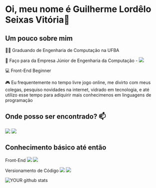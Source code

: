 # Oi, meu nome é Guilherme Lordêlo Seixas Vitória👋

## Um pouco sobre mim

👨‍🎓 Graduando de Engenharia de Computação na UFBA 

🤝 Faço para da Empresa Júnior de Engenharia da Computação - [<img src="https://img.shields.io/badge/-TITAN-yellow"/>](https://titanci.com.br)

💻 Front-End Beginner 

🎮 Eu frequentemente no tempo livre jogo online, me divirto com meus colegas, pesquiso novidades na internet, vidrado em tecnologia, e até utilizo esse tempo para adiquirir mais conhecimenos em linguagens de programação 
## Onde posso ser encontrado?  📫
  [<img src="https://img.shields.io/badge/linkedin-%230077B5.svg?&style=for-the-badge&logo=linkedin&logoColor=white" />](https://www.linkedin.com/in/glsvitoria/) [<img src = "https://img.shields.io/badge/instagram-%23E4405F.svg?&style=for-the-badge&logo=instagram&logoColor=white">](https://www.instagram.com/glsvitoria/)

## Conhecimento básico até então
  
Front-End [<img src="https://img.shields.io/static/v1?label=&message=HTML&color=orange&style=for-the-badge&logo=HTML5&logoColor=white" />](https://github.com/glsvitoria) [<img src="https://img.shields.io/static/v1?label=&message=CSS&color=blue&style=for-the-badge&logo=CSS3&logoColor=white" />](https://github.com/glsvitoria)

Versionamento de Código [<img src="https://img.shields.io/static/v1?label=&message=GITHUB&color=696969&style=for-the-badge&logo=GITHUB&logoColor=white" />](https://github.com/glsvitoria) [<img src="https://img.shields.io/static/v1?label=&message=GIT&color=1C1C1C&style=for-the-badge&logo=GIT&logoColor=white" />](https://github.com/glsvitoria)

  ![YOUR github stats](https://github-readme-stats.vercel.app/api?username=glsvitoria)
